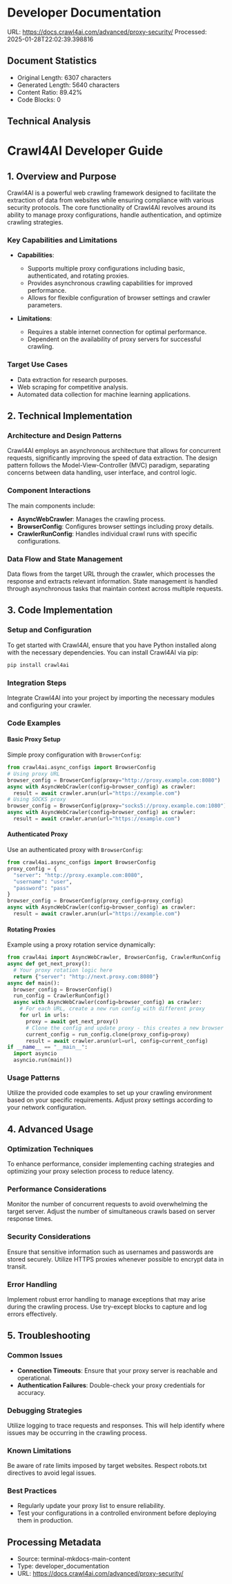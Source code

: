 # Developer Documentation
URL: https://docs.crawl4ai.com/advanced/proxy-security/
Processed: 2025-01-28T22:02:39.398816

## Document Statistics
- Original Length: 6307 characters
- Generated Length: 5640 characters
- Content Ratio: 89.42%
- Code Blocks: 0

## Technical Analysis
# Crawl4AI Developer Guide

## 1. Overview and Purpose

Crawl4AI is a powerful web crawling framework designed to facilitate the extraction of data from websites while ensuring compliance with various security protocols. The core functionality of Crawl4AI revolves around its ability to manage proxy configurations, handle authentication, and optimize crawling strategies.

### Key Capabilities and Limitations
- **Capabilities**:
  - Supports multiple proxy configurations including basic, authenticated, and rotating proxies.
  - Provides asynchronous crawling capabilities for improved performance.
  - Allows for flexible configuration of browser settings and crawler parameters.

- **Limitations**:
  - Requires a stable internet connection for optimal performance.
  - Dependent on the availability of proxy servers for successful crawling.

### Target Use Cases
- Data extraction for research purposes.
- Web scraping for competitive analysis.
- Automated data collection for machine learning applications.

## 2. Technical Implementation

### Architecture and Design Patterns
Crawl4AI employs an asynchronous architecture that allows for concurrent requests, significantly improving the speed of data extraction. The design pattern follows the Model-View-Controller (MVC) paradigm, separating concerns between data handling, user interface, and control logic.

### Component Interactions
The main components include:
- **AsyncWebCrawler**: Manages the crawling process.
- **BrowserConfig**: Configures browser settings including proxy details.
- **CrawlerRunConfig**: Handles individual crawl runs with specific configurations.

### Data Flow and State Management
Data flows from the target URL through the crawler, which processes the response and extracts relevant information. State management is handled through asynchronous tasks that maintain context across multiple requests.

## 3. Code Implementation

### Setup and Configuration
To get started with Crawl4AI, ensure that you have Python installed along with the necessary dependencies. You can install Crawl4AI via pip:

```bash
pip install crawl4ai
```

### Integration Steps
Integrate Crawl4AI into your project by importing the necessary modules and configuring your crawler.

### Code Examples

#### Basic Proxy Setup
Simple proxy configuration with `BrowserConfig`:
```python
from crawl4ai.async_configs import BrowserConfig
# Using proxy URL
browser_config = BrowserConfig(proxy="http://proxy.example.com:8080")
async with AsyncWebCrawler(config=browser_config) as crawler:
  result = await crawler.arun(url="https://example.com")
# Using SOCKS proxy
browser_config = BrowserConfig(proxy="socks5://proxy.example.com:1080")
async with AsyncWebCrawler(config=browser_config) as crawler:
  result = await crawler.arun(url="https://example.com")
```

#### Authenticated Proxy
Use an authenticated proxy with `BrowserConfig`:
```python
from crawl4ai.async_configs import BrowserConfig
proxy_config = {
  "server": "http://proxy.example.com:8080",
  "username": "user",
  "password": "pass"
}
browser_config = BrowserConfig(proxy_config=proxy_config)
async with AsyncWebCrawler(config=browser_config) as crawler:
  result = await crawler.arun(url="https://example.com")
```

#### Rotating Proxies
Example using a proxy rotation service dynamically:
```python
from crawl4ai import AsyncWebCrawler, BrowserConfig, CrawlerRunConfig
async def get_next_proxy():
  # Your proxy rotation logic here
  return {"server": "http://next.proxy.com:8080"}
async def main():
  browser_config = BrowserConfig()
  run_config = CrawlerRunConfig()
  async with AsyncWebCrawler(config=browser_config) as crawler:
    # For each URL, create a new run config with different proxy
    for url in urls:
      proxy = await get_next_proxy()
      # Clone the config and update proxy - this creates a new browser context
      current_config = run_config.clone(proxy_config=proxy)
      result = await crawler.arun(url=url, config=current_config)
if __name__ == "__main__":
  import asyncio
  asyncio.run(main())
```

### Usage Patterns
Utilize the provided code examples to set up your crawling environment based on your specific requirements. Adjust proxy settings according to your network configuration.

## 4. Advanced Usage

### Optimization Techniques
To enhance performance, consider implementing caching strategies and optimizing your proxy selection process to reduce latency.

### Performance Considerations
Monitor the number of concurrent requests to avoid overwhelming the target server. Adjust the number of simultaneous crawls based on server response times.

### Security Considerations
Ensure that sensitive information such as usernames and passwords are stored securely. Utilize HTTPS proxies whenever possible to encrypt data in transit.

### Error Handling
Implement robust error handling to manage exceptions that may arise during the crawling process. Use try-except blocks to capture and log errors effectively.

## 5. Troubleshooting

### Common Issues
- **Connection Timeouts**: Ensure that your proxy server is reachable and operational.
- **Authentication Failures**: Double-check your proxy credentials for accuracy.

### Debugging Strategies
Utilize logging to trace requests and responses. This will help identify where issues may be occurring in the crawling process.

### Known Limitations
Be aware of rate limits imposed by target websites. Respect robots.txt directives to avoid legal issues.

### Best Practices
- Regularly update your proxy list to ensure reliability.
- Test your configurations in a controlled environment before deploying them in production.

## Processing Metadata
- Source: terminal-mkdocs-main-content
- Type: developer_documentation
- URL: https://docs.crawl4ai.com/advanced/proxy-security/
